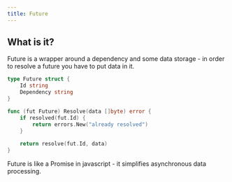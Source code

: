```yaml
---
title: Future
---
```


## What is it?

Future is a wrapper around a dependency and some data storage - in order to resolve a future 
you have to put data in it.

```go
type Future struct {
	Id string
	Dependency string
}

func (fut Future) Resolve(data []byte) error {
	if resolved(fut.Id) {
	    return errors.New("already resolved")	
    }
	
	return resolve(fut.Id, data)
}
```

Future is like a Promise in javascript - it simplifies asynchronous data processing.